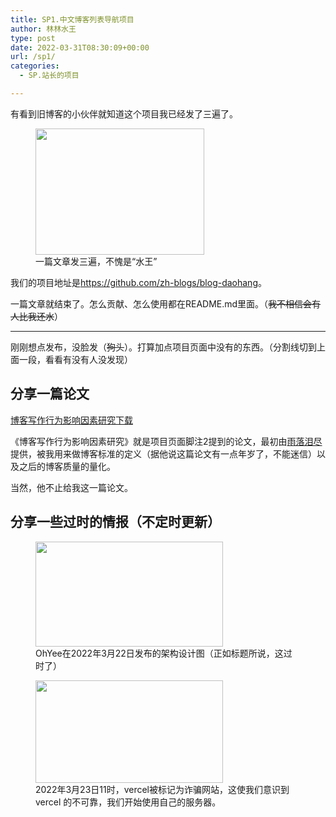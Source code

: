 ```yaml
---
title: SP1.中文博客列表导航项目
author: 林林水王
type: post
date: 2022-03-31T08:30:09+00:00
url: /sp1/
categories:
  - SP.站长的项目

---
```

有看到旧博客的小伙伴就知道这个项目我已经发了三遍了。

<div class="wp-block-image">
  <figure class="aligncenter size-full is-resized"><img loading="lazy" src="https://www.linlinzzo.top/wp-content/uploads/2022/03/tmd.jpg" alt="" class="wp-image-20" width="270" height="202" srcset="https://www.linlinzzo.top/wp-content/uploads/2022/03/tmd.jpg 640w, https://www.linlinzzo.top/wp-content/uploads/2022/03/tmd-300x225.jpg 300w" sizes="(max-width: 270px) 100vw, 270px" /><figcaption>一篇文章发三遍，不愧是“水王”</figcaption></figure>
</div>

我们的项目地址是<a rel="noreferrer noopener" href="https://github.com/zh-blogs/blog-daohang" data-type="URL" data-id="https://github.com/zh-blogs/blog-daohang" target="_blank">https://github.com/zh-blogs/blog-daohang</a>。

一篇文章就结束了。怎么贡献、怎么使用都在README.md里面。（<s>我不相信会有人比我还水</s>）

<hr class="wp-block-separator aligncenter" />

<!--more-->

刚刚想点发布，没脸发（<s>狗头</s>）。打算加点项目页面中没有的东西。（分割线切到上面一段，看看有没有人没发现）

## 分享一篇论文

<div class="wp-block-file">
  <a id="wp-block-file--media-e9eabafa-3037-40f3-95d9-4dc1962cbce8" href="https://www.linlinzzo.top/wp-content/uploads/2022/03/博客写作行为影响因素研究.pdf">博客写作行为影响因素研究</a><a href="https://www.linlinzzo.top/wp-content/uploads/2022/03/博客写作行为影响因素研究.pdf" class="wp-block-file__button" download aria-describedby="wp-block-file--media-e9eabafa-3037-40f3-95d9-4dc1962cbce8">下载</a>
</div>

《博客写作行为影响因素研究》就是项目页面脚注2提到的论文，最初由[雨落泪尽][1]提供，被我用来做博客标准的定义（据他说这篇论文有一点年岁了，不能迷信）以及之后的博客质量的量化。

当然，他不止给我这一篇论文。

## 分享一些过时的情报（不定时更新）

<div class="wp-block-image">
  <figure class="aligncenter size-medium"><img loading="lazy" width="300" height="168" src="https://www.linlinzzo.top/wp-content/uploads/2022/03/架构设计草稿-300x168.jpg" alt="" class="wp-image-23" srcset="https://www.linlinzzo.top/wp-content/uploads/2022/03/架构设计草稿-300x168.jpg 300w, https://www.linlinzzo.top/wp-content/uploads/2022/03/架构设计草稿-1024x573.jpg 1024w, https://www.linlinzzo.top/wp-content/uploads/2022/03/架构设计草稿-768x430.jpg 768w, https://www.linlinzzo.top/wp-content/uploads/2022/03/架构设计草稿-1536x859.jpg 1536w, https://www.linlinzzo.top/wp-content/uploads/2022/03/架构设计草稿-2048x1145.jpg 2048w, https://www.linlinzzo.top/wp-content/uploads/2022/03/架构设计草稿-1200x671.jpg 1200w, https://www.linlinzzo.top/wp-content/uploads/2022/03/架构设计草稿-1980x1107.jpg 1980w" sizes="(max-width: 300px) 100vw, 300px" /><figcaption>OhYee在2022年3月22日发布的架构设计图（正如标题所说，这过时了）</figcaption></figure>
</div>

<div class="wp-block-image">
  <figure class="aligncenter size-medium"><img loading="lazy" width="300" height="164" src="https://www.linlinzzo.top/wp-content/uploads/2022/03/vercelgored-300x164.png" alt="" class="wp-image-25" srcset="https://www.linlinzzo.top/wp-content/uploads/2022/03/vercelgored-300x164.png 300w, https://www.linlinzzo.top/wp-content/uploads/2022/03/vercelgored-1024x559.png 1024w, https://www.linlinzzo.top/wp-content/uploads/2022/03/vercelgored-768x419.png 768w, https://www.linlinzzo.top/wp-content/uploads/2022/03/vercelgored-1536x838.png 1536w, https://www.linlinzzo.top/wp-content/uploads/2022/03/vercelgored-1200x655.png 1200w, https://www.linlinzzo.top/wp-content/uploads/2022/03/vercelgored.png 1920w" sizes="(max-width: 300px) 100vw, 300px" /><figcaption>2022年3月23日11时，vercel被标记为诈骗网站，这使我们意识到 vercel 的不可靠，我们开始使用自己的服务器。</figcaption></figure>
</div>

 [1]: https://couqiao.net/